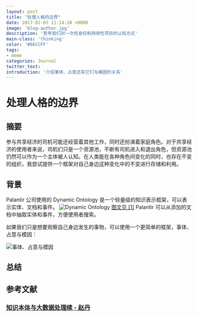 ```yaml
---
layout: post
title: "处理人格的边界"
date: 2017-02-03 11:14:20 +0800
image: 'blog-author.jpg'
description: '思考我们对一次性身份和持续性项目的认知方式'
main-class: 'thinking'
color: '#66CCFF'
tags:
- meme
categories: Journal
twitter_text:
introduction: '介绍事体、占意还有它们与模因的关系'
---
```


# 处理人格的边界

## 摘要

参与共享经济的司机可能还经营着其他工作，同时还扮演着家庭角色。对于共享经济的使用者来说，司机们只是一个资源池，不断有司机进入和退出角色，但资源池仍然可以作为一个主体被人认知。在人类能在各种角色间变化的同时，也存在不变的组织，我尝试提供一个框架对自己身边这种变化中的不变进行存储和利用。

## 背景  

Palantir 公司使用的 Dynamic Ontology 是一个轻量级的知识表示框架，可以表示实体、文档和事件。
![Dynamic Ontology](https://pic1.zhimg.com/71eb31fb98eed7c24743f9ea41693854_b.png)
[图文见 [1]](#知识本体与大数据处理续-赵丹httpszhuanlanzhihucomp21496568)
Palantir 可以从添加的文档中抽取实体和事件，方便使用者搜索。

如果我们只是想要观察自己身边发生的事物，可以使用一个更简单的框架，事体、占意与模因：

![事体、占意与模因](https://github.com/linonetwo/linonetwo.github.io/raw/master/assets/img/posts/%E4%BA%8B%E4%BD%93/%E6%A6%82%E5%BF%B5%E9%97%B4%E5%85%B3%E7%B3%BB.png)

## 总结

## 参考文献

### [知识本体与大数据处理续 - 赵丹](https://zhuanlan.zhihu.com/p/21496568)
